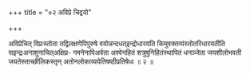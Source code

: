 +++
title = "०२ अविप्रे चिद्वयो"

+++

अविप्रेचित् विप्रःस्तोता तद्विलक्षणेपिपुरुषे वयोन्नन्दधत्इन्द्रोधारयति किमुवक्तव्यंस्तोतरिधारयतीति सइन्द्रःअनाशुनाचित्अक्षिप्र- गमनेनापिअर्वता अश्वेनहितं शत्रुषुनिहितंस्थापितं धनञ्जेता जयशीलोभवती जयतेस्ताच्छीलिकस्तृन् अतोनलोकाव्ययेतिषष्ठीप्रतिषेधः ॥ २ ॥